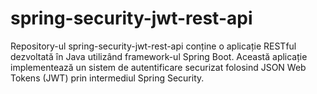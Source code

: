 # spring-security-jwt-rest-api
Repository-ul spring-security-jwt-rest-api conține o aplicație RESTful dezvoltată în Java utilizând framework-ul Spring Boot. Această aplicație implementează un sistem de autentificare securizat folosind JSON Web Tokens (JWT) prin intermediul Spring Security.
